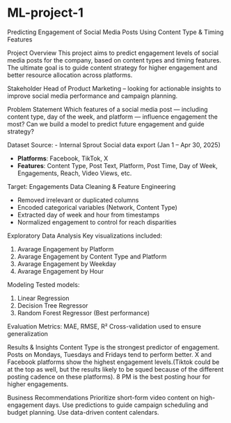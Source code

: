# ML-project-1
Predicting Engagement of Social Media Posts Using Content Type & Timing Features

Project Overview
This project aims to predict engagement levels of social media posts for the company, based on content types and timing features. The ultimate goal is to guide content strategy for higher engagement and better resource allocation across platforms.

Stakeholder
Head of Product Marketing – looking for actionable insights to improve social media performance and campaign planning.

Problem Statement
Which features of a social media post — including content type, day of the week, and platform — influence engagement the most?
Can we build a model to predict future engagement and guide strategy?

Dataset
Source: - Internal Sprout Social data export (Jan 1 – Apr 30, 2025)
- **Platforms**: Facebook, TikTok, X
- **Features**:
Content Type, Post Text, Platform, Post Time, Day of Week, Engagements, Reach, Video Views, etc.

Target: Engagements
Data Cleaning & Feature Engineering
 - Removed irrelevant or duplicated columns
 - Encoded categorical variables (Network, Content Type)
 - Extracted day of week and hour from timestamps
 - Normalized engagement to control for reach disparities

Exploratory Data Analysis
Key visualizations included:
1) Avarage Engagement by Platform
2) Avarage Engagement by Content Type and Platform
3) Avarage Engagement by Weekday
4) Avarage Engagement by Hour

Modeling
Tested models:
1) Linear Regression
2) Decision Tree Regressor
3) Random Forest Regressor (Best performance)

Evaluation Metrics:
MAE, RMSE, R²
Cross-validation used to ensure generalization

Results & Insights
Content Type is the strongest predictor of engagement.
Posts on Mondays, Tuesdays and Fridays tend to perform better.
X and Facebook platforms show the highest engagement levels.(Tiktok could be at the top as well, but the results likely to be squed because of the different posting cadence on these platforms).
8 PM is the best posting hour for higher engagements.

Business Recommendations
Prioritize short-form video content on high-engagement days.
Use predictions to guide campaign scheduling and budget planning.
Use data-driven content calendars.

